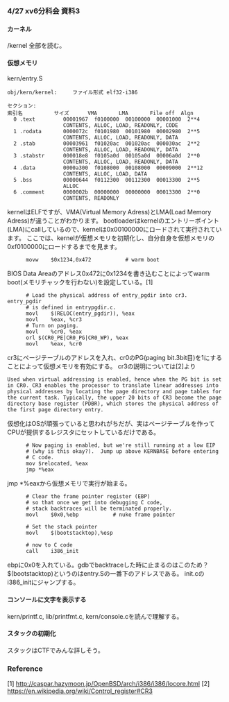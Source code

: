 ### 4/27 xv6分科会 資料3

#### カーネル
/kernel 全部を読む。

#### 仮想メモリ
kern/entry.S
```
obj/kern/kernel:     ファイル形式 elf32-i386

セクション:
索引名          サイズ      VMA       LMA       File off  Algn
  0 .text         00001967  f0100000  00100000  00001000  2**4
                  CONTENTS, ALLOC, LOAD, READONLY, CODE
  1 .rodata       0000072c  f0101980  00101980  00002980  2**5
                  CONTENTS, ALLOC, LOAD, READONLY, DATA
  2 .stab         00003961  f01020ac  001020ac  000030ac  2**2
                  CONTENTS, ALLOC, LOAD, READONLY, DATA
  3 .stabstr      000018e8  f0105a0d  00105a0d  00006a0d  2**0
                  CONTENTS, ALLOC, LOAD, READONLY, DATA
  4 .data         0000a300  f0108000  00108000  00009000  2**12
                  CONTENTS, ALLOC, LOAD, DATA
  5 .bss          00000644  f0112300  00112300  00013300  2**5
                  ALLOC
  6 .comment      0000002b  00000000  00000000  00013300  2**0
                  CONTENTS, READONLY
```
kernelはELFですが、VMA(Virtual Memory Adress)とLMA(Load Memory Adress)が違うことがわかります。
bootloaderはkernelのエントリーポイント(LMA)にcallしているので、kernelは0x00100000にロードされて実行されています。
ここでは、kernelが仮想メモリを初期化し、自分自身を仮想メモリの0xf0100000にロードするまでを見ます。

```
      movw    $0x1234,0x472           # warm boot
```
BIOS Data Areaのアドレス0x472に0x1234を書き込むことによってwarm boot(メモリチャックを行わない)を設定している。[1]

```
      # Load the physical address of entry_pgdir into cr3.  entry_pgdir
      # is defined in entrypgdir.c.
      movl    $(RELOC(entry_pgdir)), %eax
      movl    %eax, %cr3
      # Turn on paging.
      movl    %cr0, %eax
      orl $(CR0_PE|CR0_PG|CR0_WP), %eax
      movl    %eax, %cr0
```
cr3にページテーブルのアドレスを入れ、cr0のPG(paging bit.3bit目)を1にすることによって仮想メモリを有効にする。
cr3の説明については[2]より
```
Used when virtual addressing is enabled, hence when the PG bit is set in CR0. CR3 enables the processor to translate linear addresses into physical addresses by locating the page directory and page tables for the current task. Typically, the upper 20 bits of CR3 become the page directory base register (PDBR), which stores the physical address of the first page directory entry.
```
仮想化はOSが頑張っていると思われがちだが、実はページテーブルを作ってCPUが提供するレジスタにセットしているだけである。

```
      # Now paging is enabled, but we're still running at a low EIP
      # (why is this okay?).  Jump up above KERNBASE before entering
      # C code.
      mov $relocated, %eax                                                                                                         
      jmp *%eax
```
jmp *%eaxから仮想メモリで実行が始まる。
```
      # Clear the frame pointer register (EBP)
      # so that once we get into debugging C code,
      # stack backtraces will be terminated properly.
      movl    $0x0,%ebp           # nuke frame pointer
      
      # Set the stack pointer
      movl    $(bootstacktop),%esp
      
      # now to C code
      call    i386_init
```
ebpに0x0を入れている。gdbでbacktraceした時に止まるのはこのため？
$(bootstacktop)というのはentry.Sの一番下のアドレスである。
init.cのi386_initにジャンプする。


#### コンソールに文字を表示する
kern/printf.c, lib/printfmt.c, kern/console.cを読んで理解する。

#### スタックの初期化
スタックはCTFでみんな詳しそう。

### Reference
[1] http://caspar.hazymoon.jp/OpenBSD/arch/i386/i386/locore.html
[2] https://en.wikipedia.org/wiki/Control_register#CR3
